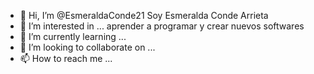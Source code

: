 - 👋 Hi, I’m @EsmeraldaConde21    Soy Esmeralda Conde Arrieta
- 👀 I’m interested in ... aprender a programar y crear nuevos softwares
- 🌱 I’m currently learning ...
- 💞️ I’m looking to collaborate on ...
- 📫 How to reach me ...

<!---
EsmeraldaConde21/EsmeraldaConde21 is a ✨ special ✨ repository because its `README.md` (this file) appears on your GitHub profile.
You can click the Preview link to take a look at your changes.
--->
